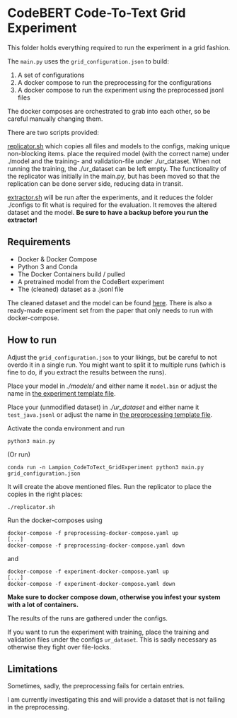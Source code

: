 # CodeBERT Code-To-Text Grid Experiment

This folder holds everything required to run the experiment in a grid fashion. 

The `main.py` uses the `grid_configuration.json` to build:

1. A set of configurations 
2. A docker compose to run the preprocessing for the configurations
3. A docker compose to run the experiment using the preprocessed jsonl files

The docker composes are orchestrated to grab into each other, so be careful manually changing them.

There are two scripts provided: 

[replicator.sh](replicator.sh) which copies all files and models to the configs, making unique non-blocking items. 
place the required model (with the correct name) under ./model and the training- and validation-file under ./ur_dataset.
When not running the training, the ./ur_dataset can be left empty.
The functionality of the replicator was initially in the main.py, but has been moved so that the replication can be done server side, reducing data in transit.

[extractor.sh](./extractor.sh) will be run after the experiments, and it reduces the folder ./configs to fit what is required for the evaluation. It removes the altered dataset and the model. 
**Be sure to have a backup before you run the extractor!** 


## Requirements

- Docker & Docker Compose 
- Python 3 and Conda
- The Docker Containers build / pulled
- A pretrained model from the CodeBert experiment
- The (cleaned) dataset as a .jsonl file

The cleaned dataset and the model can be found [here](https://surfdrive.surf.nl/files/index.php/f/8713322177). 
There is also a ready-made experiment set from the paper that only needs to run with docker-compose. 

## How to run 

Adjust the `grid_configuration.json` to your likings, but be careful to not overdo it in a single run. 
You might want to split it to multiple runs (which is fine to do, if you extract the results between the runs).

Place your model in *./models/* and either name it `model.bin` or adjust the name in [the experiment template file](./templates/experiment-docker-compose.yaml.j2).

Place your (unmodified dataset) in *./ur_dataset* and either name it `test_java.jsonl` or adjust the name in [the preprocessing template file](./templates/preprocessing-docker-compose.yaml.j2).

Activate the conda environment and run 

```shell
python3 main.py
```

(Or run)

```shell
conda run -n Lampion_CodeToText_GridExperiment python3 main.py grid_configuration.json
```

It will create the above mentioned files.
Run the replicator to place the copies in the right places: 

```shell
./replicator.sh
```

Run the docker-composes using

```
docker-compose -f preprocessing-docker-compose.yaml up 
[...]
docker-compose -f preprocessing-docker-compose.yaml down
```

and 

```
docker-compose -f experiment-docker-compose.yaml up 
[...]
docker-compose -f experiment-docker-compose.yaml down
```

**Make sure to docker compose down, otherwise you infest your system with a lot of containers.**

The results of the runs are gathered under the configs.

If you want to run the experiment with training, place the training and validation files under the configs `ur_dataset`. 
This is sadly necessary as otherwise they fight over file-locks. 

## Limitations 

Sometimes, sadly, the preprocessing fails for certain entries. 

I am currently investigating this and will provide a dataset that is not failing in the preprocessing.
